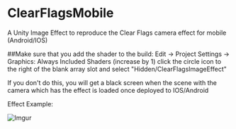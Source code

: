 # ClearFlagsMobile
A Unity Image Effect to reproduce the Clear Flags camera effect for mobile (Android/IOS)

##Make sure that you add the shader to the build:
Edit -> Project Settings -> Graphics:
Always Included Shaders (increase by 1)
click the circle icon to the right of the blank array slot and select "Hidden/ClearFlagsImageEffect"

If you don't do this, you will get a black screen when the scene with the camera which has the effect is loaded once deployed to IOS/Android

Effect Example:

![Imgur](http://i.imgur.com/fPu5vB7.png)
